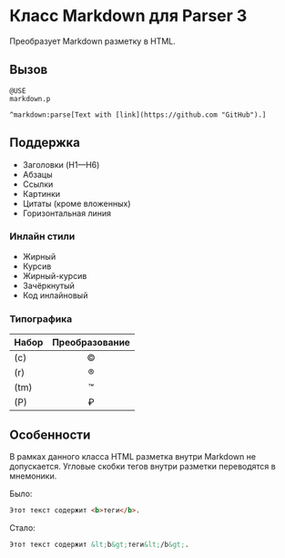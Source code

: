 # Класс Markdown для Parser 3

Преобразует Markdown разметку в HTML. 

## Вызов

```
@USE
markdown.p

^markdown:parse[Text with [link](https://github.com "GitHub").]
```

## Поддержка

* Заголовки (H1—H6)
* Абзацы
* Ссылки
* Картинки
* Цитаты (кроме вложенных)
* Горизонтальная линия

### Инлайн стили

* Жирный
* Курсив
* Жирный-курсив
* Зачёркнутый
* Код инлайновый

### Типографика
| Набор| Преобразование |
|------|:--------------:|
| (с)  | © |
| (r)  | ® |
| (tm) | ™ |
| (P)  | ₽ |

## Особенности

В рамках данного класса HTML разметка внутри Markdown не допускается. Угловые скобки тегов внутри разметки переводятся в мнемоники.

Было:

``` markdown
Этот текст содержит <b>теги</b>.
```

Стало:

``` markdown
Этот текст содержит &lt;b&gt;теги&lt;/b&gt;.
```
